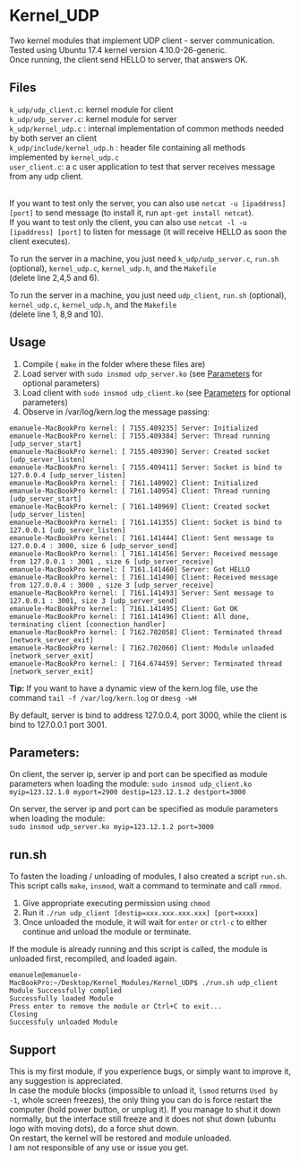 # Kernel_UDP
Two kernel modules that implement UDP client - server communication. <br>
Tested using Ubuntu 17.4 kernel version 4.10.0-26-generic. <br>
Once running, the client send HELLO to server, that answers OK.


## Files
`k_udp/udp_client.c`: kernel module for client <br>
`k_udp/udp_server.c`: kernel module for server <br>
`k_udp/kernel_udp.c` : internal implementation of common methods needed by both server an client <br>
`k_udp/include/kernel_udp.h` : header file containing all methods implemented by `kernel_udp.c` <br>
`user_client.c`: a c user application to test that server receives message from any udp client. <br> <br>

If you want to test only the server, you can also use `netcat -u [ipaddress] [port]` to send message (to install it, run `apt-get install netcat`). <br>
If you want to test only the client, you can also use `netcat -l -u [ipaddress] [port]` to listen for message (it will receive HELLO as soon the client executes).

To run the server in a machine, you just need `k_udp/udp_server.c`, `run.sh` (optional), `kernel_udp.c`, `kernel_udp.h`,  and the `Makefile` <br> (delete line 2,4,5 and 6). <br>

To run the server in a machine, you just need `udp_client`, `run.sh` (optional), `kernel_udp.c`, `kernel_udp.h`,  and the `Makefile`<br> (delete line 1, 8,9 and 10). 

## Usage
1. Compile ( `make` in the folder where these files are) 
2. Load server with `sudo insmod udp_server.ko` (see [Parameters](#parameters) for optional parameters)
3. Load client with `sudo insmod udp_client.ko` (see [Parameters](#parameters) for optional parameters)
4. Observe in /var/log/kern.log the message passing:
```
emanuele-MacBookPro kernel: [ 7155.409235] Server: Initialized
emanuele-MacBookPro kernel: [ 7155.409384] Server: Thread running [udp_server_start]
emanuele-MacBookPro kernel: [ 7155.409390] Server: Created socket [udp_server_listen]
emanuele-MacBookPro kernel: [ 7155.409411] Server: Socket is bind to 127.0.0.4 [udp_server_listen]
emanuele-MacBookPro kernel: [ 7161.140902] Client: Initialized
emanuele-MacBookPro kernel: [ 7161.140954] Client: Thread running [udp_server_start]
emanuele-MacBookPro kernel: [ 7161.140969] Client: Created socket [udp_server_listen]
emanuele-MacBookPro kernel: [ 7161.141355] Client: Socket is bind to 127.0.0.1 [udp_server_listen]
emanuele-MacBookPro kernel: [ 7161.141444] Client: Sent message to 127.0.0.4 : 3000, size 6 [udp_server_send]
emanuele-MacBookPro kernel: [ 7161.141456] Server: Received message from 127.0.0.1 : 3001 , size 6 [udp_server_receive]
emanuele-MacBookPro kernel: [ 7161.141460] Server: Got HELLO
emanuele-MacBookPro kernel: [ 7161.141490] Client: Received message from 127.0.0.4 : 3000 , size 3 [udp_server_receive]
emanuele-MacBookPro kernel: [ 7161.141493] Server: Sent message to 127.0.0.1 : 3001, size 3 [udp_server_send]
emanuele-MacBookPro kernel: [ 7161.141495] Client: Got OK
emanuele-MacBookPro kernel: [ 7161.141496] Client: All done, terminating client [connection_handler]
emanuele-MacBookPro kernel: [ 7162.702058] Client: Terminated thread [network_server_exit]
emanuele-MacBookPro kernel: [ 7162.702060] Client: Module unloaded [network_server_exit]
emanuele-MacBookPro kernel: [ 7164.674459] Server: Terminated thread [network_server_exit]
```
<b>Tip:</b> If you want to have a dynamic view of the kern.log file, use the command `tail -f /var/log/kern.log` or `dmesg -wH`

By default, server is bind to address 127.0.0.4, port 3000, while the client is bind to 127.0.0.1 port 3001.

## Parameters:
On client, the server ip, server ip and port can be specified as module parameters
when loading the module: `sudo insmod udp_client.ko myip=123.12.1.0 myport=2900 destip=123.12.1.2 destport=3000`

On server, the server ip and port can be specified as module parameters
when loading the module: <br> `sudo insmod udp_server.ko myip=123.12.1.2 port=3000`

## run.sh
To fasten the loading / unloading of modules, I also created a script `run.sh`. This script calls `make`, `insmod`,
wait a command to terminate and call `rmmod`.

1. Give appropriate executing permission using `chmod`
2. Run it `./run udp_client [destip=xxx.xxx.xxx.xxx] [port=xxxx]`
3. Once unloaded the module, it will wait for `enter` or `ctrl-c` to either continue and unload the module or terminate.

If the module is already running and this script is called, the module is unloaded first, recompiled, and loaded again.
```
emanuele@emanuele-MacBookPro:~/Desktop/Kernel_Modules/Kernel_UDP$ ./run.sh udp_client
Module Successfully complied
Successfully loaded Module
Press enter to remove the module or Ctrl+C to exit...
Closing
Successfuly unloaded Module
```

## Support
This is my first module, if you experience bugs, or simply want to improve it, any suggestion is appreciated. <br>
In case the module blocks (impossible to unload it, `lsmod` returns `Used by -1`, whole screen freezes),
the only thing you can do is force restart the computer (hold power button, or unplug it). If you manage to shut it down
normally, but the interface still freeze and it does not shut down (ubuntu logo with moving dots), do a force shut down.<br>
On restart, the kernel will be restored and module unloaded. <br>
I am not responsible of any use or issue you get.
